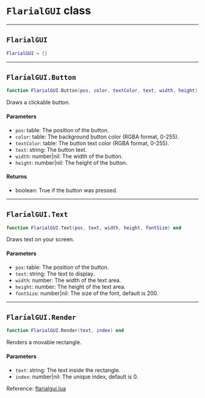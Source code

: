 # `FlarialGUI` class

-----

## `FlarialGUI`
```lua
FlarialGUI = {}
```

-----

## `FlarialGUI.Button`
```lua
function FlarialGUI.Button(pos, color, textColor, text, width, height) end
```
Draws a clickable button.

#### Parameters
- `pos`: table: The position of the button.
- `color`: table: The background button color (RGBA format, 0-255).
- `textColor`: table: The button text color (RGBA format, 0-255).
- `text`: string: The button text.
- `width`: number|nil: The width of the button.
- `height`: number|nil: The height of the button.
#### Returns
- boolean: True if the button was pressed.

-----

## `FlarialGUI.Text`
```lua
function FlarialGUI.Text(pos, text, width, height, fontSize) end
```
Draws text on your screen.

#### Parameters
- `pos`: table: The position of the button.
- `text`: string: The text to display.
- `width`: number: The width of the text area.
- `height`: number: The height of the text area.
- `fontSize`: number|nil: The size of the font, default is 200.

-----

## `FlarialGUI.Render`
```lua
function FlarialGUI.Render(text, index) end
```
Renders a movable rectangle.

#### Parameters
- `text`: string: The text inside the rectangle.
- `index`: number|nil: The unique index, default is 0.

Reference: [flarialgui.lua](https://github.com/flarialmc/scripting-wiki/tree/main/autocomplete/gui/flarialgui.lua)